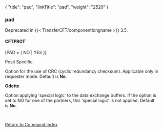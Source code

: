 {
    "title": "pad",
    "linkTitle": "pad",
    "weight": "2520"
}<span id="pad"></span>

### pad

Deprecated in {{< TransferCFT/componentlongname  >}} 3.5.

#### CFTPROT`

\[PAD = { NO | YES }\]

Pesit Specific

Option for the use of CRC (cyclic redundancy checksum). Applicable only
in requester mode. Default is **No**.

<span style="font-weight: bold;">Odette</span>

Option applying 'special logic' to the data exchange buffers. If the
option is set to NO for one of the partners, this 'special logic' is not
applied. Default is <span style="font-weight: bold;">No</span>.

 

[Return to Command index](../../)
